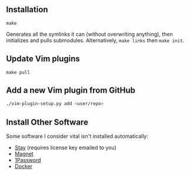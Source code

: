 ## Installation

    make

Generates all the symlinks it can (without overwriting anything), then initializes and pulls submodules.  Alternatively,
`make links` then `make init`.

## Update Vim plugins

    make pull

## Add a new Vim plugin from GitHub
```sh
./vim-plugin-setup.py add <user/repo>
```

## Install Other Software
Some software I consider vital isn't installed automatically:
- [Stay][1] (requires license key emailed to you)
- [Magnet][2]
- [1Password][3]
- [Docker][4]

[1]: https://cordlessdog.com/stay/
[2]: https://itunes.apple.com/us/app/magnet/id441258766?mt=12
[3]: https://1password.com/
[4]: https://docker.com/
